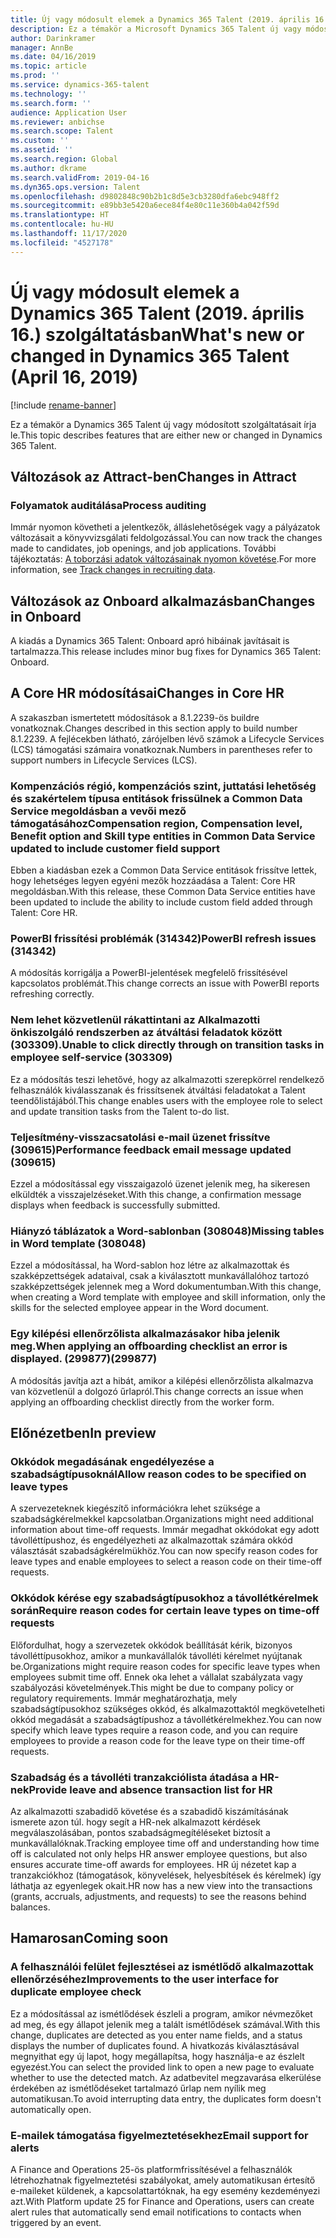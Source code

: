 ```yaml
---
title: Új vagy módosult elemek a Dynamics 365 Talent (2019. április 16.) szolgáltatásban
description: Ez a témakör a Microsoft Dynamics 365 Talent új vagy módosított szolgáltatásait írja le.
author: Darinkramer
manager: AnnBe
ms.date: 04/16/2019
ms.topic: article
ms.prod: ''
ms.service: dynamics-365-talent
ms.technology: ''
ms.search.form: ''
audience: Application User
ms.reviewer: anbichse
ms.search.scope: Talent
ms.custom: ''
ms.assetid: ''
ms.search.region: Global
ms.author: dkrame
ms.search.validFrom: 2019-04-16
ms.dyn365.ops.version: Talent
ms.openlocfilehash: d9802848c90b2b1c8d5e3cb3280dfa6ebc948ff2
ms.sourcegitcommit: e89bb3e5420a6ece84f4e80c11e360b4a042f59d
ms.translationtype: HT
ms.contentlocale: hu-HU
ms.lasthandoff: 11/17/2020
ms.locfileid: "4527178"
---
```

# <a name="whats-new-or-changed-in-dynamics-365-talent-april-16-2019"></a><span data-ttu-id="c7334-103">Új vagy módosult elemek a Dynamics 365 Talent (2019. április 16.) szolgáltatásban</span><span class="sxs-lookup"><span data-stu-id="c7334-103">What's new or changed in Dynamics 365 Talent (April 16, 2019)</span></span>

[!include [rename-banner](~/includes/cc-data-platform-banner.md)]

<span data-ttu-id="c7334-104">Ez a témakör a Dynamics 365 Talent új vagy módosított szolgáltatásait írja le.</span><span class="sxs-lookup"><span data-stu-id="c7334-104">This topic describes features that are either new or changed in Dynamics 365 Talent.</span></span>

## <a name="changes-in-attract"></a><span data-ttu-id="c7334-105">Változások az Attract-ben</span><span class="sxs-lookup"><span data-stu-id="c7334-105">Changes in Attract</span></span>

### <a name="process-auditing"></a><span data-ttu-id="c7334-106">Folyamatok auditálása</span><span class="sxs-lookup"><span data-stu-id="c7334-106">Process auditing</span></span>

<span data-ttu-id="c7334-107">Immár nyomon követheti a jelentkezők, álláslehetőségek vagy a pályázatok változásait a könyvvizsgálati feldolgozással.</span><span class="sxs-lookup"><span data-stu-id="c7334-107">You can now track the changes made to candidates, job openings, and job applications.</span></span> <span data-ttu-id="c7334-108">További tájékoztatás: [A toborzási adatok változásainak nyomon követése](process-auditing.md).</span><span class="sxs-lookup"><span data-stu-id="c7334-108">For more information, see [Track changes in recruiting data](process-auditing.md).</span></span>

## <a name="changes-in-onboard"></a><span data-ttu-id="c7334-109">Változások az Onboard alkalmazásban</span><span class="sxs-lookup"><span data-stu-id="c7334-109">Changes in Onboard</span></span>

<span data-ttu-id="c7334-110">A kiadás a Dynamics 365 Talent: Onboard apró hibáinak javításait is tartalmazza.</span><span class="sxs-lookup"><span data-stu-id="c7334-110">This release includes minor bug fixes for Dynamics 365 Talent: Onboard.</span></span>

## <a name="changes-in-core-hr"></a><span data-ttu-id="c7334-111">A Core HR módosításai</span><span class="sxs-lookup"><span data-stu-id="c7334-111">Changes in Core HR</span></span>

<span data-ttu-id="c7334-112">A szakaszban ismertetett módosítások a 8.1.2239-ös buildre vonatkoznak.</span><span class="sxs-lookup"><span data-stu-id="c7334-112">Changes described in this section apply to build number 8.1.2239.</span></span> <span data-ttu-id="c7334-113">A fejlécekben látható, zárójelben lévő számok a Lifecycle Services (LCS) támogatási számaira vonatkoznak.</span><span class="sxs-lookup"><span data-stu-id="c7334-113">Numbers in parentheses refer to support numbers in Lifecycle Services (LCS).</span></span>

### <a name="compensation-region-compensation-level-benefit-option-and-skill-type-entities-in-common-data-service-updated-to-include-customer-field-support"></a><span data-ttu-id="c7334-114">Kompenzációs régió, kompenzációs szint, juttatási lehetőség és szakértelem típusa entitások frissülnek a Common Data Service megoldásban a vevői mező támogatásához</span><span class="sxs-lookup"><span data-stu-id="c7334-114">Compensation region, Compensation level, Benefit option and Skill type entities in Common Data Service updated to include customer field support</span></span>

<span data-ttu-id="c7334-115">Ebben a kiadásban ezek a Common Data Service entitások frissítve lettek, hogy lehetséges legyen egyéni mezők hozzáadása a Talent: Core HR megoldásban.</span><span class="sxs-lookup"><span data-stu-id="c7334-115">With this release, these Common Data Service entities have been updated to include the ability to include custom field added through Talent: Core HR.</span></span>

### <a name="powerbi-refresh-issues-314342"></a><span data-ttu-id="c7334-116">PowerBI frissítési problémák (314342)</span><span class="sxs-lookup"><span data-stu-id="c7334-116">PowerBI refresh issues (314342)</span></span>

<span data-ttu-id="c7334-117">A módosítás korrigálja a PowerBI-jelentések megfelelő frissítésével kapcsolatos problémát.</span><span class="sxs-lookup"><span data-stu-id="c7334-117">This change corrects an issue with PowerBI reports refreshing correctly.</span></span>

### <a name="unable-to-click-directly-through-on-transition-tasks-in-employee-self-service-303309"></a><span data-ttu-id="c7334-118">Nem lehet közvetlenül rákattintani az Alkalmazotti önkiszolgáló rendszerben az átváltási feladatok között (303309).</span><span class="sxs-lookup"><span data-stu-id="c7334-118">Unable to click directly through on transition tasks in employee self-service (303309)</span></span>

<span data-ttu-id="c7334-119">Ez a módosítás teszi lehetővé, hogy az alkalmazotti szerepkörrel rendelkező felhasználók kiválasszanak és frissítsenek átváltási feladatokat a Talent teendőlistájából.</span><span class="sxs-lookup"><span data-stu-id="c7334-119">This change enables users with the employee role to select and update transition tasks from the Talent to-do list.</span></span>

### <a name="performance-feedback-email-message-updated-309615"></a><span data-ttu-id="c7334-120">Teljesítmény-visszacsatolási e-mail üzenet frissítve (309615)</span><span class="sxs-lookup"><span data-stu-id="c7334-120">Performance feedback email message updated (309615)</span></span>

<span data-ttu-id="c7334-121">Ezzel a módosítással egy visszaigazoló üzenet jelenik meg, ha sikeresen elküldték a visszajelzéseket.</span><span class="sxs-lookup"><span data-stu-id="c7334-121">With this change, a confirmation message displays when feedback is successfully submitted.</span></span>

### <a name="missing-tables-in-word-template-308048"></a><span data-ttu-id="c7334-122">Hiányzó táblázatok a Word-sablonban (308048)</span><span class="sxs-lookup"><span data-stu-id="c7334-122">Missing tables in Word template (308048)</span></span>

<span data-ttu-id="c7334-123">Ezzel a módosítással, ha Word-sablon hoz létre az alkalmazottak és szakképzettségek adataival, csak a kiválasztott munkavállalóhoz tartozó szakképzettségek jelennek meg a Word dokumentumban.</span><span class="sxs-lookup"><span data-stu-id="c7334-123">With this change, when creating a Word template with employee and skill information, only the skills for the selected employee appear in the Word document.</span></span>

### <a name="when-applying-an-offboarding-checklist-an-error-is-displayed-299877"></a><span data-ttu-id="c7334-124">Egy kilépési ellenőrzőlista alkalmazásakor hiba jelenik meg.</span><span class="sxs-lookup"><span data-stu-id="c7334-124">When applying an offboarding checklist an error is displayed.</span></span> <span data-ttu-id="c7334-125">(299877)</span><span class="sxs-lookup"><span data-stu-id="c7334-125">(299877)</span></span>

<span data-ttu-id="c7334-126">A módosítás javítja azt a hibát, amikor a kilépési ellenőrzőlista alkalmazva van közvetlenül a dolgozó űrlapról.</span><span class="sxs-lookup"><span data-stu-id="c7334-126">This change corrects an issue when applying an offboarding checklist directly from the worker form.</span></span>

## <a name="in-preview"></a><span data-ttu-id="c7334-127">Előnézetben</span><span class="sxs-lookup"><span data-stu-id="c7334-127">In preview</span></span>

### <a name="allow-reason-codes-to-be-specified-on-leave-types"></a><span data-ttu-id="c7334-128">Okkódok megadásának engedélyezése a szabadságtípusoknál</span><span class="sxs-lookup"><span data-stu-id="c7334-128">Allow reason codes to be specified on leave types</span></span>

<span data-ttu-id="c7334-129">A szervezeteknek kiegészítő információkra lehet szüksége a szabadságkérelmekkel kapcsolatban.</span><span class="sxs-lookup"><span data-stu-id="c7334-129">Organizations might need additional information about time-off requests.</span></span> <span data-ttu-id="c7334-130">Immár megadhat okkódokat egy adott távolléttípushoz, és engedélyezheti az alkalmazottak számára okkód választását szabadságkérelmükhöz.</span><span class="sxs-lookup"><span data-stu-id="c7334-130">You can now specify reason codes for leave types and enable employees to select a reason code on their time-off requests.</span></span>

### <a name="require-reason-codes-for-certain-leave-types-on-time-off-requests"></a><span data-ttu-id="c7334-131">Okkódok kérése egy szabadságtípusokhoz a távollétkérelmek során</span><span class="sxs-lookup"><span data-stu-id="c7334-131">Require reason codes for certain leave types on time-off requests</span></span>

<span data-ttu-id="c7334-132">Előfordulhat, hogy a szervezetek okkódok beállítását kérik, bizonyos távolléttípusokhoz, amikor a munkavállalók távolléti kérelmet nyújtanak be.</span><span class="sxs-lookup"><span data-stu-id="c7334-132">Organizations might require reason codes for specific leave types when employees submit time off.</span></span> <span data-ttu-id="c7334-133">Ennek oka lehet a vállalat szabályzata vagy szabályozási követelmények.</span><span class="sxs-lookup"><span data-stu-id="c7334-133">This might be due to company policy or regulatory requirements.</span></span> <span data-ttu-id="c7334-134">Immár meghatározhatja, mely szabadságtípusokhoz szükséges okkód, és alkalmazottaktól megkövetelheti okkód megadását a szabadságtípushoz a távollétkérelmekhez.</span><span class="sxs-lookup"><span data-stu-id="c7334-134">You can now specify which leave types require a reason code, and you can require employees to provide a reason code for the leave type on their time-off requests.</span></span>

### <a name="provide-leave-and-absence-transaction-list-for-hr"></a><span data-ttu-id="c7334-135">Szabadság és a távolléti tranzakciólista átadása a HR-nek</span><span class="sxs-lookup"><span data-stu-id="c7334-135">Provide leave and absence transaction list for HR</span></span>

<span data-ttu-id="c7334-136">Az alkalmazotti szabadidő követése és a szabadidő kiszámításának ismerete azon túl. hogy segít a HR-nek alkalmazott kérdések megválaszolásában, pontos szabadságmegítéléseket biztosít a munkavállalóknak.</span><span class="sxs-lookup"><span data-stu-id="c7334-136">Tracking employee time off and understanding how time off is calculated not only helps HR answer employee questions, but also ensures accurate time-off awards for employees.</span></span> <span data-ttu-id="c7334-137">HR új nézetet kap a tranzakciókhoz (támogatások, könyvelések, helyesbítések és kérelmek) így láthatja az egyenlegek okait.</span><span class="sxs-lookup"><span data-stu-id="c7334-137">HR now has a new view into the transactions (grants, accruals, adjustments, and requests) to see the reasons behind balances.</span></span>

## <a name="coming-soon"></a><span data-ttu-id="c7334-138">Hamarosan</span><span class="sxs-lookup"><span data-stu-id="c7334-138">Coming soon</span></span>

### <a name="improvements-to-the-user-interface-for-duplicate-employee-check"></a><span data-ttu-id="c7334-139">A felhasználói felület fejlesztései az ismétlődő alkalmazottak ellenőrzéséhez</span><span class="sxs-lookup"><span data-stu-id="c7334-139">Improvements to the user interface for duplicate employee check</span></span>

<span data-ttu-id="c7334-140">Ez a módosítással az ismétlődések észleli a program, amikor névmezőket ad meg, és egy állapot jelenik meg a talált ismétlődések számával.</span><span class="sxs-lookup"><span data-stu-id="c7334-140">With this change, duplicates are detected as you enter name fields, and a status displays the number of duplicates found.</span></span> <span data-ttu-id="c7334-141">A hivatkozás kiválasztásával megnyithat egy új lapot, hogy megállapítsa, hogy használja-e az észlelt egyezést.</span><span class="sxs-lookup"><span data-stu-id="c7334-141">You can select the provided link to open a new page to evaluate whether to use the detected match.</span></span> <span data-ttu-id="c7334-142">Az adatbevitel megzavarása elkerülése érdekében az ismétlődéseket tartalmazó űrlap nem nyílik meg automatikusan.</span><span class="sxs-lookup"><span data-stu-id="c7334-142">To avoid interrupting data entry, the duplicates form doesn't automatically open.</span></span>

### <a name="email-support-for-alerts"></a><span data-ttu-id="c7334-143">E-mailek támogatása figyelmeztetésekhez</span><span class="sxs-lookup"><span data-stu-id="c7334-143">Email support for alerts</span></span>

<span data-ttu-id="c7334-144">A Finance and Operations 25-ös platformfrissítésével a felhasználók létrehozhatnak figyelmeztetési szabályokat, amely automatikusan értesítő e-maileket küldenek, a kapcsolattartóknak, ha egy esemény kezdeményezi azt.</span><span class="sxs-lookup"><span data-stu-id="c7334-144">With Platform update 25 for Finance and Operations, users can create alert rules that automatically send email notifications to contacts when triggered by an event.</span></span>


